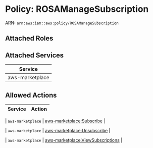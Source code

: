 # Policy: ROSAManageSubscription

ARN: `arn:aws:iam::aws:policy/ROSAManageSubscription`

## Attached Roles

## Attached Services

| Service |
|---------|
| aws-marketplace |

## Allowed Actions

| Service | Action |
|:-------:|--------|

| `aws-marketplace` | [aws-marketplace:Subscribe](../actions.md#aws-marketplace:subscribe) |

| `aws-marketplace` | [aws-marketplace:Unsubscribe](../actions.md#aws-marketplace:unsubscribe) |

| `aws-marketplace` | [aws-marketplace:ViewSubscriptions](../actions.md#aws-marketplace:viewsubscriptions) |
